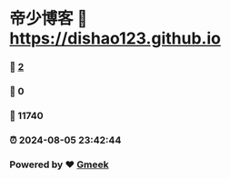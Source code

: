 # 帝少博客 :link: https://dishao123.github.io 
### :page_facing_up: [2](https://dishao123.github.io/tag.html) 
### :speech_balloon: 0 
### :hibiscus: 11740 
### :alarm_clock: 2024-08-05 23:42:44 
### Powered by :heart: [Gmeek](https://github.com/Meekdai/Gmeek)

